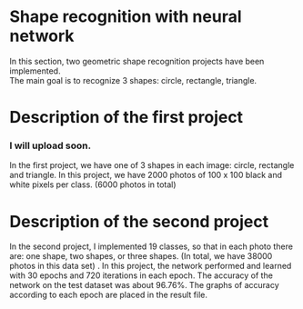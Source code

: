 # Shape recognition with neural network
In this section, two geometric shape recognition projects have been implemented.<br />The main goal is to recognize 3 shapes: circle, rectangle, triangle.

# Description of the first project
### I will upload soon.
In the first project, we have one of 3 shapes in each image: circle, rectangle and triangle. In this project, we have 2000 photos of 100 x 100 black and white pixels per class. (6000 photos in total)


# Description of the second project
In the second project, I implemented 19 classes, so that in each photo there are: one shape, two shapes, or three shapes. (In total, we have 38000 photos in this data set) . In this project, the network performed and learned with 30 epochs and 720 iterations in each epoch. The accuracy of the network on the test dataset was about 96.76%. The graphs of accuracy according to each epoch are placed in the result file.
